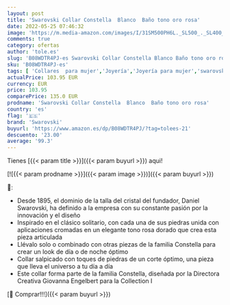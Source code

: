 ```yaml
---
layout: post
title: 'Swarovski Collar Constella  Blanco  Baño tono oro rosa'
date: 2022-05-25 07:46:32
image: 'https://m.media-amazon.com/images/I/31SM500PH6L._SL500_._SL400_.jpg'
comments: true
category: ofertas
author: 'tole.es'
slug: 'B08WDTR4PJ-es Swarovski Collar Constella Blanco Baño tono oro rosa'
sku: 'B08WDTR4PJ-es'
tags: [ 'Collares  para mujer','Joyería','Joyería para mujer','swarovski','🇪🇸', ]
actualPrice: 103.95 EUR
currency: EUR
price: 103.95
comparePrice: 135.0 EUR
prodname: 'Swarovski Collar Constella  Blanco  Baño tono oro rosa'
country: 'es'
flag: '🇪🇸'
brand: 'Swarovski'
buyurl: 'https://www.amazon.es/dp/B08WDTR4PJ/?tag=tolees-21'
descuento: '23.00'
average: '99.3'
---
```


Tienes [{{< param title >}}]({{< param buyurl >}}) aqui!

[![{{< param prodname >}}]({{< param image >}})]({{< param buyurl >}})

🔎:

- Desde 1895, el dominio de la talla del cristal del fundador, Daniel Swarovski, ha definido a la empresa con su constante pasión por la innovación y el diseño
- Inspirado en el clásico solitario, con cada una de sus piedras unida con aplicaciones cromadas en un elegante tono rosa dorado que crea esta pieza articulada
- Llévalo solo o combinado con otras piezas de la familia Constella para crear un look de día o de noche óptimo
- Collar salpicado con toques de piedras de un corte óptimo, una pieza que lleva el universo a tu día a día
- Este collar forma parte de la familia Constella, diseñada por la Directora Creativa Giovanna Engelbert para la Collection I

[🛒 Comprar!!!]({{< param buyurl >}})
